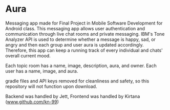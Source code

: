 # Aura
 Messaging app made for Final Project in Mobile Software Development for Android class.
 This messaging app allows user authentication and communication through live chat rooms and private messaging. IBM's Tone
 Analyzer API is used to determine whether a message is happy, sad, or angry and then each group and user aura is updated
 accordingly. Therefore, this app can keep a running track of every individual and chats' overall current mood.
 
 Each topic room has a name, image, description, aura, and owner.
 Each user has a name, image, and aura.
 
 gradle files and API keys removed for cleanliness and safety, so this repository will not function upon download.

Backend was handled by Jett, Frontend was handled by Kirtana (www.github.com/kn-99)
